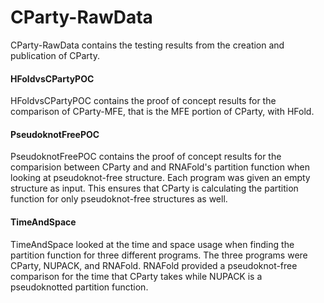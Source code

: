 # CParty-RawData

CParty-RawData contains the testing results from the creation and publication of CParty. 

#### HFoldvsCPartyPOC

HFoldvsCPartyPOC contains the proof of concept results for the comparison of CParty-MFE, that is the MFE portion of CParty, with HFold.

#### PseudoknotFreePOC

PseudoknotFreePOC contains the proof of concept results for the comparision between CParty and and RNAFold's partition function when looking at pseudoknot-free structure. Each program was given an empty structure as input. This ensures that CParty is calculating the partition function for only pseudoknot-free structures as well.

#### TimeAndSpace

TimeAndSpace looked at the time and space usage when finding the partition function for three different programs. The three programs were CParty, NUPACK, and RNAFold. RNAFold provided a pseudoknot-free comparison for the time that CParty takes while NUPACK is a pseudoknotted partition function.
